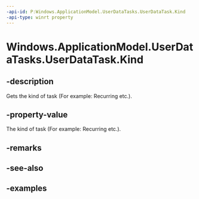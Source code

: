 ```yaml
---
-api-id: P:Windows.ApplicationModel.UserDataTasks.UserDataTask.Kind
-api-type: winrt property
---
```


<!-- Property syntax.
public UserDataTaskKind Kind { get; }
-->

# Windows.ApplicationModel.UserDataTasks.UserDataTask.Kind

## -description
Gets the kind of task (For example: Recurring etc.).

## -property-value
The kind of task (For example: Recurring etc.).

## -remarks

## -see-also

## -examples
